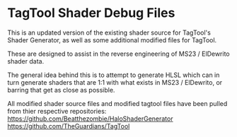 # TagTool Shader Debug Files

This is an updated version of the existing shader source for TagTool's Shader Generator, as well as some additional modified files for TagTool.

These are designed to assist in the reverse engineering of MS23 / ElDewrito shader data.  

The general idea behind this is to attempt to generate HLSL which can in turn generate shaders that are 1:1 with what exists in MS23 / ElDewrito, or barring that get as close as possible.

All modified shader source files and modified tagtool files have been pulled from thier respective repositories:  
https://github.com/Beatthezombie/HaloShaderGenerator  
https://github.com/TheGuardians/TagTool  
